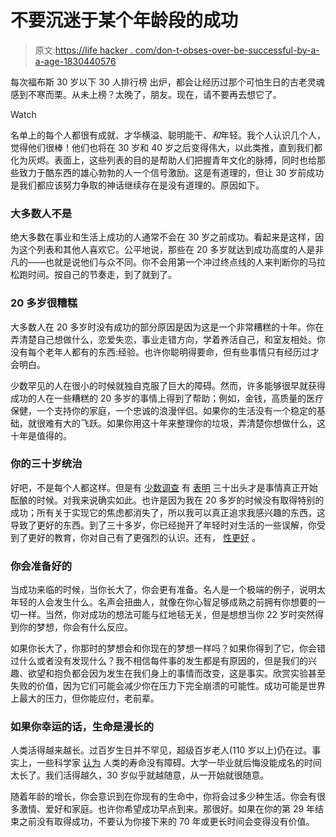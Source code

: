 # 不要沉迷于某个年龄段的成功

> 原文:[https://life hacker . com/don-t-obses-over-be-successful-by-a-a-age-1830440576](https://lifehacker.com/don-t-obsess-over-being-successful-by-a-certain-age-1830440576)

每次福布斯 30 岁以下 30 人排行榜 出炉，都会让经历过那个可怕生日的古老灵魂感到不寒而栗。从未上榜？太晚了，朋友。现在，请不要再去想它了。

Watch

名单上的每个人都很有成就、才华横溢、聪明能干、*和*年轻。我个人认识几个人，觉得他们很棒！他们也将在 30 岁和 40 岁之后变得伟大，以此类推，直到我们都化为灰烬。表面上，这些列表的目的是帮助人们把握青年文化的脉搏，同时也给那些致力于酷东西的雄心勃勃的人一个信号激励。这是有道理的，但让 30 岁前成功是我们都应该努力争取的神话继续存在是没有道理的。原因如下。

### 大多数人不是

绝大多数在事业和生活上成功的人通常不会在 30 岁之前成功。看起来是这样，因为这个列表和其他人喜欢它。公平地说，那些在 20 多岁就达到成功高度的人是非凡的——也就是说他们与众不同。你不会用第一个冲过终点线的人来判断你的马拉松跑时间。按自己的节奏走，到了就到了。

### 20 多岁很糟糕

大多数人在 20 多岁时没有成功的部分原因是因为这是一个非常糟糕的十年。你在弄清楚自己想做什么，恋爱失恋，事业走错方向，学着养活自己，和室友相处。你没有每个老年人都有的东西:经验。也许你聪明得要命，但有些事情只有经历过才会明白。

少数罕见的人在很小的时候就独自克服了巨大的障碍。然而，许多能够很早就获得成功的人在一些糟糕的 20 多岁的事情上得到了帮助；例如，金钱，高质量的医疗保健，一个支持你的家庭，一个忠诚的浪漫伴侣。如果你的生活没有一个稳定的基础，就很难有大的飞跃。如果你用这十年来整理你的垃圾，弄清楚你想做什么，这十年是值得的。

### 你的三十岁统治

好吧，不是每个人都这样。但是有 [少数调查](http://newsfeed.time.com/2012/03/29/survey-people-arent-happiest-until-they-reach-age-33/) 有 [表明](https://www.theguardian.com/money/blog/2012/apr/18/is-35-best-age) 三十出头才是事情真正开始酝酿的时候。对我来说确实如此。也许是因为我在 20 多岁的时候没有取得特别的成功；所有关于实现它的焦虑都消失了，所以我可以真正追求我感兴趣的东西，这导致了更好的东西。到了三十多岁，你已经抛开了年轻时对生活的一些误解，你受到了更好的教育，你对自己有了更强烈的认识。还有， [性更好](http://content.time.com/time/magazine/article/0,9171,2007422,00.html) 。

### 你会准备好的

当成功来临的时候，当你长大了，你会更有准备。名人是一个极端的例子，说明太年轻的人会发生什么。名声会扭曲人，就像在你心智足够成熟之前拥有你想要的一切一样。当然，你对成功的想法可能与红地毯无关，但是想想当你 22 岁时突然得到你的梦想，你会有什么反应。

如果你长大了，你那时的梦想会和你现在的梦想一样吗？如果你得到了它，你会错过什么或者没有发现什么？我不相信每件事的发生都是有原因的，但是我们的兴趣、欲望和抱负都会因为发生在我们身上的事情而改变，这是事实。欣赏实验甚至失败的价值，因为它们可能会减少你在压力下完全崩溃的可能性。成功可能是世界上最大的压力，但你能应付，老前辈。

### 如果你幸运的话，生命是漫长的

人类活得越来越长。过百岁生日并不罕见，超级百岁老人(110 岁以上)仍在过。事实上，一些科学家 [认为](https://nypost.com/2017/06/29/scientists-claim-many-people-could-soon-live-beyond-120-years-old/) 人类的寿命没有障碍。大学一毕业就后悔没能成名的时间太长了。我们活得越久，30 岁似乎就越随意，从一开始就很随意。

随着年龄的增长，你会意识到在你现有的生命中，你将会过多少种生活。你会有很多激情、爱好和家庭。也许你希望成功早点到来。那很好。如果在你的第 29 年结束之前没有取得成功，不要认为你接下来的 70 年或更长时间会变得没有价值。